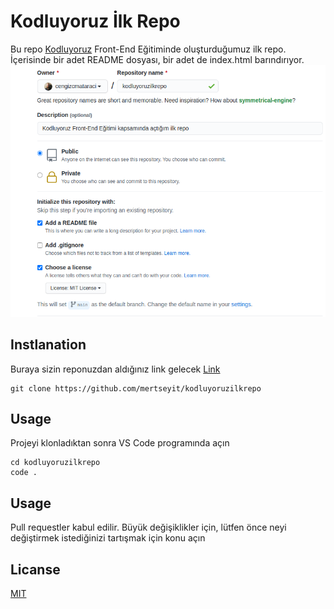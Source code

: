 # Kodluyoruz İlk Repo
Bu repo [Kodluyoruz](https://kodluyoruz.org/tr/kodluyoruz/) Front-End Eğitiminde oluşturduğumuz ilk repo. İçerisinde bir adet README dosyası, bir adet de index.html barındırıyor.
![Link](https://raw.githubusercontent.com/Kodluyoruz/taskforce/main/git/odev1/figures/github.png)
## Instlanation
Buraya sizin reponuzdan aldığınız link gelecek [Link](https://github.com/mertseyit/kodluyoruzilkrepo)
```
git clone https://github.com/mertseyit/kodluyoruzilkrepo
```  
## Usage
Projeyi klonladıktan sonra VS Code programında açın

```
cd kodluyoruzilkrepo
code .
```
## Usage
Pull requestler kabul edilir. Büyük değişiklikler için, lütfen önce neyi değiştirmek istediğinizi tartışmak için konu açın

## Licanse
[MIT](https://choosealicense.com/licenses/mit/)

